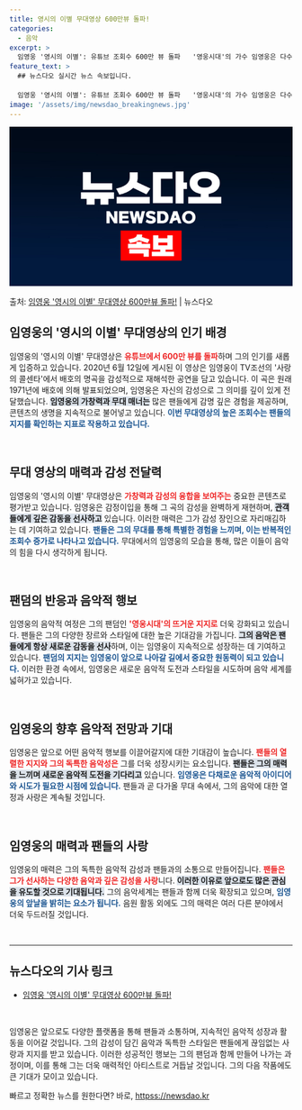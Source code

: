 ```yaml
---
title: 영시의 이별 무대영상 600만뷰 돌파!
categories:
  - 음악
excerpt: >
  임영웅 '영시의 이별': 유튜브 조회수 600만 뷰 돌파   '영웅시대'의 가수 임영웅은 다수의 유튜브 콘텐…
feature_text: >
  ## 뉴스다오 실시간 뉴스 속보입니다.

  임영웅 '영시의 이별': 유튜브 조회수 600만 뷰 돌파   '영웅시대'의 가수 임영웅은 다수의 유튜브 콘텐…
image: '/assets/img/newsdao_breakingnews.jpg'
---
```


![뉴스다오 속보](/assets/img/newsdao_breakingnews.jpg)

<p>출처: <a href="httpss://newsdao.kr/4931" rel="dofollow">임영웅 '영시의 이별' 무대영상 600만뷰 돌파!</a> | 뉴스다오</p>

<h2 data-ke-size="size26">임영웅의 '영시의 이별' 무대영상의 인기 배경</h2>
<p data-ke-size="size16">임영웅의 '영시의 이별' 무대영상은 <b><span style="color: #ee2323;">유튜브에서 600만 뷰를 돌파</span></b>하며 그의 인기를 새롭게 입증하고 있습니다. 2020년 6월 12일에 게시된 이 영상은 임영웅이 TV조선의 '사랑의 콜센타'에서 배호의 명곡을 감성적으로 재해석한 공연을 담고 있습니다. 이 곡은 원래 1971년에 배호에 의해 발표되었으며, 임영웅은 자신의 감성으로 그 의미를 깊이 있게 전달했습니다. <b><span style="background-color: #21538527;">임영웅의 가창력과 무대 매너는</span></b> 많은 팬들에게 감명 깊은 경험을 제공하며, 콘텐츠의 생명을 지속적으로 불어넣고 있습니다. <b><span style="color: #1a5490;">이번 무대영상의 높은 조회수는 팬들의 지지를 확인하는 지표로 작용하고 있습니다.</span></b></p>
<p data-ke-size="size16">&nbsp;</p>

<h2 data-ke-size="size26">무대 영상의 매력과 감성 전달력</h2>
<p data-ke-size="size16">임영웅의 '영시의 이별' 무대영상은 <b><span style="color: #ee2323;">가창력과 감성의 융합을 보여주는</span></b> 중요한 콘텐츠로 평가받고 있습니다. 임영웅은 감정이입을 통해 그 곡의 감성을 완벽하게 재현하며, <b><span style="background-color: #21538527;">관객들에게 깊은 감동을 선사하고</span></b> 있습니다. 이러한 매력은 그가 감성 장인으로 자리매김하는 데 기여하고 있습니다. <b><span style="color: #1a5490;">팬들은 그의 무대를 통해 특별한 경험을 느끼며, 이는 반복적인 조회수 증가로 나타나고 있습니다.</span></b> 무대에서의 임영웅의 모습을 통해, 많은 이들이 음악의 힘을 다시 생각하게 됩니다.</p>
<p data-ke-size="size16">&nbsp;</p>

<h2 data-ke-size="size26">팬덤의 반응과 음악적 행보</h2>
<p data-ke-size="size16">임영웅의 음악적 여정은 그의 팬덤인 <b><span style="color: #ee2323;">'영웅시대'의 뜨거운 지지로</span></b> 더욱 강화되고 있습니다. 팬들은 그의 다양한 장르와 스타일에 대한 높은 기대감을 가집니다. <b><span style="background-color: #21538527;">그의 음악은 팬들에게 항상 새로운 감동을 선사</span></b>하며, 이는 임영웅이 지속적으로 성장하는 데 기여하고 있습니다. <b><span style="color: #1a5490;">팬덤의 지지는 임영웅이 앞으로 나아갈 길에서 중요한 원동력이 되고 있습니다.</span></b> 이러한 환경 속에서, 임영웅은 새로운 음악적 도전과 스타일을 시도하며 음악 세계를 넓혀가고 있습니다.</p>
<p data-ke-size="size16">&nbsp;</p>

<h2 data-ke-size="size26">임영웅의 향후 음악적 전망과 기대</h2>
<p data-ke-size="size16">임영웅은 앞으로 어떤 음악적 행보를 이끌어갈지에 대한 기대감이 높습니다. <b><span style="color: #ee2323;">팬들의 열렬한 지지와 그의 독특한 음악성은</span></b> 그를 더욱 성장시키는 요소입니다. <b><span style="background-color: #21538527;">팬들은 그의 매력을 느끼며 새로운 음악적 도전을 기다리고</span></b> 있습니다. <b><span style="color: #1a5490;">임영웅은 다채로운 음악적 아이디어와 시도가 필요한 시점에 있습니다.</span></b> 팬들과 곧 다가올 무대 속에서, 그의 음악에 대한 열정과 사랑은 계속될 것입니다.</p>
<p data-ke-size="size16">&nbsp;</p>

<h2 data-ke-size="size26">임영웅의 매력과 팬들의 사랑</h2>
<p data-ke-size="size16">임영웅의 매력은 그의 독특한 음악적 감성과 팬들과의 소통으로 만들어집니다. <b><span style="color: #ee2323;">팬들은 그가 선사하는 다양한 음악과 깊은 감성을 사랑</span></b>니다. <b><span style="background-color: #21538527;">이러한 이유로 앞으로도 많은 관심을 유도할 것으로 기대됩니다.</span></b> 그의 음악세계는 팬들과 함께 더욱 확장되고 있으며, <b><span style="color: #1a5490;">임영웅의 앞날을 밝히는 요소가 됩니다.</span></b> 음원 활동 외에도 그의 매력은 여러 다른 분야에서 더욱 두드러질 것입니다.</p>
<p data-ke-size="size16">&nbsp;</p>

<hr />

<h2 data-ke-size="size26">뉴스다오의 기사 링크</h2>
<ul>
    <li><a href="httpss://newsdao.kr/4931">임영웅 '영시의 이별' 무대영상 600만뷰 돌파!</a></li>
</ul>
<p data-ke-size="size16">&nbsp;</p>

<p data-ke-size="size16">임영웅은 앞으로도 다양한 플랫폼을 통해 팬들과 소통하며, 지속적인 음악적 성장과 활동을 이어갈 것입니다. 그의 감성이 담긴 음악과 독특한 스타일은 팬들에게 끊임없는 사랑과 지지를 받고 있습니다. 이러한 성공적인 행보는 그의 팬덤과 함께 만들어 나가는 과정이며, 이를 통해 그는 더욱 매력적인 아티스트로 거듭날 것입니다. 그의 다음 작품에도 큰 기대가 모이고 있습니다.</p> 

빠르고 정확한 뉴스를 원한다면? 바로, <a href="httpss://newsdao.kr" rel="dofollow">httpss://newsdao.kr</a>


